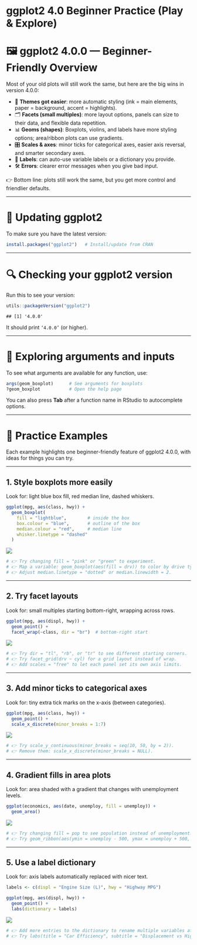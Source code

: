 ggplot2 4.0 Beginner Practice (Play & Explore)
================

# 🖼️ ggplot2 4.0.0 — Beginner-Friendly Overview

Most of your old plots will still work the same, but here are the big
wins in version 4.0.0:

- 🎨 **Themes got easier**: more automatic styling (ink = main elements,
  paper = background, accent = highlights).
- 🗂️ **Facets (small multiples)**: more layout options, panels can size
  to their data, and flexible data repetition.
- 📊 **Geoms (shapes)**: Boxplots, violins, and labels have more styling
  options; area/ribbon plots can use gradients.
- 🎛️ **Scales & axes**: minor ticks for categorical axes, easier axis
  reversal, and smarter secondary axes.
- 📝 **Labels**: can auto-use variable labels or a dictionary you
  provide.
- 🛠️ **Errors**: clearer error messages when you give bad input.

👉 Bottom line: plots still work the same, but you get more control and
friendlier defaults.

------------------------------------------------------------------------

# 🔄 Updating ggplot2

To make sure you have the latest version:

``` r
install.packages("ggplot2")   # Install/update from CRAN
```

------------------------------------------------------------------------

# 🔍 Checking your ggplot2 version

Run this to see your version:

``` r
utils::packageVersion("ggplot2")
```

    ## [1] '4.0.0'

It should print `‘4.0.0’` (or higher).

------------------------------------------------------------------------

# 🔎 Exploring arguments and inputs

To see what arguments are available for any function, use:

``` r
args(geom_boxplot)      # See arguments for boxplots
?geom_boxplot           # Open the help page
```

You can also press **Tab** after a function name in RStudio to
autocomplete options.

------------------------------------------------------------------------

# 🚀 Practice Examples

Each example highlights one beginner-friendly feature of ggplot2 4.0.0,
with ideas for things you can try.

------------------------------------------------------------------------

## 1. Style boxplots more easily

Look for: light blue box fill, red median line, dashed whiskers.

``` r
ggplot(mpg, aes(class, hwy)) +
  geom_boxplot(
    fill = "lightblue",        # inside the box
    box.colour = "blue",       # outline of the box
    median.colour = "red",     # median line
    whisker.linetype = "dashed"
  )
```

![](ggplot2_4.0.0_practice_experiments_files/figure-gfm/boxplot-1.png)<!-- -->

``` r
# 👉 Try changing fill = "pink" or "green" to experiment.
# 👉 Map a variable: geom_boxplot(aes(fill = drv)) to color by drive type.
# 👉 Adjust median.linetype = "dotted" or median.linewidth = 2.
```

------------------------------------------------------------------------

## 2. Try facet layouts

Look for: small multiples starting bottom-right, wrapping across rows.

``` r
ggplot(mpg, aes(displ, hwy)) +
  geom_point() +
  facet_wrap(~class, dir = "br")  # bottom-right start
```

![](ggplot2_4.0.0_practice_experiments_files/figure-gfm/facets-1.png)<!-- -->

``` r
# 👉 Try dir = "tl", "rb", or "tr" to see different starting corners.
# 👉 Try facet_grid(drv ~ cyl) for a grid layout instead of wrap.
# 👉 Add scales = "free" to let each panel set its own axis limits.
```

------------------------------------------------------------------------

## 3. Add minor ticks to categorical axes

Look for: tiny extra tick marks on the x-axis (between categories).

``` r
ggplot(mpg, aes(class, hwy)) +
  geom_point() +
  scale_x_discrete(minor_breaks = 1:7)
```

![](ggplot2_4.0.0_practice_experiments_files/figure-gfm/minor-ticks-1.png)<!-- -->

``` r
# 👉 Try scale_y_continuous(minor_breaks = seq(10, 50, by = 2)).
# 👉 Remove them: scale_x_discrete(minor_breaks = NULL).
```

------------------------------------------------------------------------

## 4. Gradient fills in area plots

Look for: area shaded with a gradient that changes with unemployment
levels.

``` r
ggplot(economics, aes(date, unemploy, fill = unemploy)) +
  geom_area()
```

![](ggplot2_4.0.0_practice_experiments_files/figure-gfm/gradient-fill-1.png)<!-- -->

``` r
# 👉 Try changing fill = pop to see population instead of unemployment.
# 👉 Try geom_ribbon(aes(ymin = unemploy - 500, ymax = unemploy + 500, fill = unemploy)).
```

------------------------------------------------------------------------

## 5. Use a label dictionary

Look for: axis labels automatically replaced with nicer text.

``` r
labels <- c(displ = "Engine Size (L)", hwy = "Highway MPG")

ggplot(mpg, aes(displ, hwy)) +
  geom_point() +
  labs(dictionary = labels)
```

![](ggplot2_4.0.0_practice_experiments_files/figure-gfm/labels-dictionary-1.png)<!-- -->

``` r
# 👉 Add more entries to the dictionary to rename multiple variables at once.
# 👉 Try labs(title = "Car Efficiency", subtitle = "Displacement vs Highway MPG").
```
